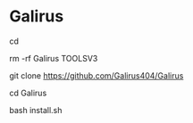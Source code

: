 # Galirus

cd

rm -rf Galirus TOOLSV3

git clone https://github.com/Galirus404/Galirus

cd Galirus

bash install.sh
